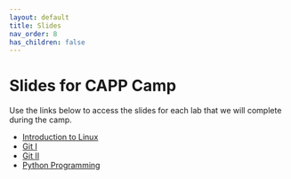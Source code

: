 ```yaml
---
layout: default
title: Slides
nav_order: 8
has_children: false
---
```


# Slides for CAPP Camp

Use the links below to access the slides for each lab that we will complete during the camp.

- [Introduction to Linux](https://docs.google.com/presentation/d/10pNWnGpNNYzFCvgX7Jn49YYSOUiPWvaBuRtkS9elJxg/edit?usp=sharing)
- [Git I](https://docs.google.com/presentation/d/1WVbyPNHstWxb0jKRdcvbd8vbdeoS_6fZ1OLGLnXLBx0/edit?usp=sharing)
- [Git II](https://docs.google.com/presentation/d/1c86i2KkeaR1JwpxED89ETeW11k9VbkilOLgyVk3LYrs/edit?usp=sharing)
- [Python Programming](https://docs.google.com/presentation/d/11O3Q9kjFwGaB6uYElffoo32X8b7ZDb7_GsoOB5oUKnI/edit?usp=sharing)